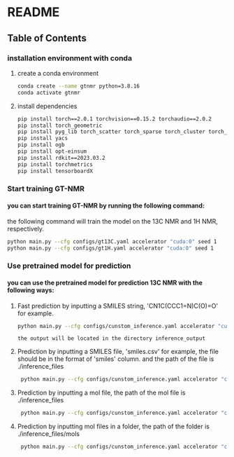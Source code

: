 # README
## Table of Contents

### installation environment with conda
1. create a conda environment
   ```bash
   conda create --name gtnmr python=3.8.16
   conda activate gtnmr
   ```
2. install dependencies
   ```bash
   pip install torch==2.0.1 torchvision==0.15.2 torchaudio==2.0.2
   pip install torch_geometric
   pip install pyg_lib torch_scatter torch_sparse torch_cluster torch_spline_conv -f https://data.pyg.org/whl/torch-2.0.1+cu117.html
   pip install yacs
   pip install ogb
   pip install opt-einsum
   pip install rdkit==2023.03.2
   pip install torchmetrics
   pip install tensorboardX

### Start training GT-NMR
   #### you can start training GT-NMR by running the following command:
   the following command will train the model on the 13C NMR and 1H NMR, respectively.
   ```bash
   python main.py --cfg configs/gt13C.yaml accelerator "cuda:0" seed 1
   python main.py --cfg configs/gt1H.yaml accelerator "cuda:0" seed 1
   ```

### Use pretrained model for prediction
#### you can use the pretrained model for prediction 13C NMR with the following ways:
1. Fast prediction by inputting a SMILES string, 'CN1C(CCC1=N)C(O)=O' for example.
   ```bash
   python main.py --cfg configs/cunstom_inference.yaml accelerator "cuda:0" dataset.inference 'CN1C(CCC1=N)C(O)=O'
   ```
   ```angular2html
   the output will be located in the directory inference_output
   
   ```
2. Prediction by inputting a SMILES file, 'smiles.csv' for example, the file should be in the format of 'smiles' column. and the path of the file is ./inference_files
   ```bash
    python main.py --cfg configs/cunstom_inference.yaml accelerator "cuda:0" dataset.inference 'smiles.csv'
    ```

3. Prediction by inputting a mol file, the path of the mol file is ./inference_files
   ```bash
    python main.py --cfg configs/cunstom_inference.yaml accelerator "cuda:0" dataset.inference 'mol_example.mol'
   ```
4. Prediction by inputting mol files in a folder, the path of the folder is ./inference_files/mols
   ```bash
    python main.py --cfg configs/cunstom_inference.yaml accelerator "cuda:0" dataset.inference 'mols'
    ```





   
   
   

